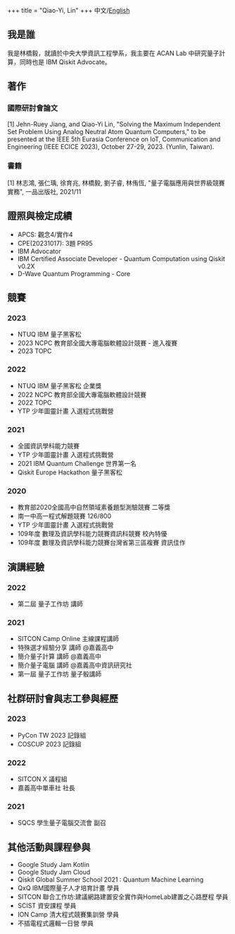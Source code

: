 +++
title = "Qiao-Yi, Lin"
+++
中文/[English](/_index_en)
## 我是誰
我是林橋毅，就讀於中央大學資訊工程學系，我主要在 ACAN Lab 中研究量子計算，同時也是 IBM Qiskit Advocate。

## 著作
### 國際研討會論文
[1] Jehn-Ruey Jiang, and Qiao-Yi Lin, "Solving the Maximum Independent Set Problem Using Analog Neutral Atom Quantum Computers,"
to be presented at the IEEE 5th Eurasia Conference on IoT, Communication and Engineering (IEEE ECICE 2023), October 27-29, 2023. (Yunlin, Taiwan).

### 書籍
[1] 林志鴻, 張仁瑀, 徐育兆, 林橋毅, 劉子睿, 林侑恆, "量子電腦應用與世界級競賽實務", 一品出版社, 2021/11 

## 證照與檢定成績
- APCS: 觀念4/實作4
- CPE(20231017): 3題 PR95
- IBM Advocator
- IBM Certified Associate Developer - Quantum Computation using Qiskit v0.2X
- D-Wave Quantum Programming - Core

## 競賽
### 2023
- NTUQ IBM 量子黑客松
- 2023 NCPC 教育部全國大專電腦軟體設計競賽 - 進入複賽
- 2023 TOPC

### 2022
- NTUQ IBM 量子黑客松 企業獎
- 2022 NCPC 教育部全國大專電腦軟體設計競賽
- 2022 TOPC
- YTP 少年圖靈計畫 入選程式挑戰營

### 2021
- 全國資訊學科能力競賽
- YTP 少年圖靈計畫 入選程式挑戰營
- 2021 IBM Quantum Challenge 世界第一名
- Qiskit Europe Hackathon 量子黑客松

### 2020
- 教育部2020全國高中自然領域素養題型測驗競賽 二等獎
- 南一中高一程式解題競賽 126/800
- YTP 少年圖靈計畫 入選程式挑戰營
- 109年度 數理及資訊學科能力競賽資訊科競賽 校內特優
- 109年度 數理及資訊學科能力競賽台灣省第三區複賽 資訊佳作

## 演講經驗
### 2022
- 第二屆 量子工作坊 講師

### 2021
- SITCON Camp Online 主線課程講師
- 特殊選才經驗分享 講師 @嘉義高中
- 簡介量子計算 講師 @嘉義高中
- 簡介量子電腦 講師 @嘉義高中資訊研究社
- 第一屆 量子工作坊 量子骰講師

## 社群研討會與志工參與經歷

### 2023
- PyCon TW 2023 記錄組
- COSCUP 2023 記錄組

### 2022
- SITCON X 議程組
- 嘉義高中單車社 社長

### 2021
- SQCS 學生量子電腦交流會 副召

## 其他活動與課程參與

- Google Study Jam Kotlin 
- Google Study Jam Cloud
- Qiskit Global Summer School 2021 : Quantum Machine Learning
- QxQ IBM國際量子人才培育計畫 學員
- SITCON 聯合工作坊:建議網路建置安全實作與HomeLab建置之心路歷程 學員
- SCIST 資安課程 學員
- ION Camp 清大程式競賽集訓營 學員
- 不插電程式邏輯一日營 學員
